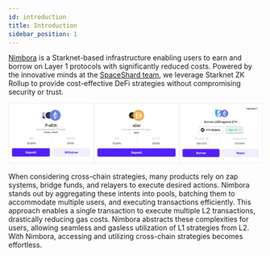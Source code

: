 ```yaml
---
id: introduction
title: Introduction
sidebar_position: 1
---
```


[Nimbora](https://www.nimbora.io/) is a Starknet-based infrastructure enabling users to earn and borrow on Layer 1 protocols with significantly reduced costs. Powered by the innovative minds at the [SpaceShard team](https://www.spaceshard.io/), we leverage Starknet ZK Rollup to provide cost-effective DeFi strategies without compromising security or trust.

![About](/img/about.png)



When considering cross-chain strategies, many products rely on zap systems, bridge funds, and relayers to execute desired actions. Nimbora stands out by aggregating these intents into pools, batching them to accommodate multiple users, and executing transactions efficiently. This approach enables a single transaction to execute multiple L2 transactions, drastically reducing gas costs. Nimbora abstracts these complexities for users, allowing seamless and gasless utilization of L1 strategies from L2. With Nimbora, accessing and utilizing cross-chain strategies becomes effortless.
<!-- 


## **Starknet: The Backbone of Efficient DeFi**

Starknet revolutionizes Ethereum transactions with zk-STARKs technology, ensuring faster, more affordable, and secure exchanges, reshaping the DeFi landscape through:

- **Low-cost Transactions:** Significantly reducing the financial barrier to entry.
- **Superior UX:** Offering streamlined, user-friendly interactions (Native Account Abstraction).
- **Developer-friendly Environment:** Encouraging innovation and growth.
- **Speed and Efficiency:** Optimizing processes across the blockchain.

You can read more about Starknet's capabilities [here](https://www.starknet.io/en) and explore insights through [Spaceshard's blog](https://www.spaceshard.io/blog/learning-starknet-community-edu-resources).

## **Wallet Compatibility: Simplified Access**

![Untitled](https://i.ibb.co/khknbwX/Nimbora-Wallet.png)

Nimbora supports the [Argent X](https://www.argent.xyz/argent-x/) and [Braavos](https://braavos.app/) wallets, combining simplicity with security to enhance your DeFi interactions. 

## Nimbora benefits

- **Maximizing Cost-Efficiency with Nimbora**
    
    Nimbora drastically lowers transaction costs via Starknet's L2 solution, offering gas fees up to seven times less than those on the Ethereum mainnet. Our approach makes DeFi more accessible and economical for everyone.
    
- **Innovative Transaction Batching**
    
    Our unique batching mechanism pools transactions, allowing DeFi interactions on the L1 network at a fraction of the usual cost. This process not only reduces expenses but also makes DeFi more inclusive.
    
- **N-Yield Tokens: A New Frontier**
    
    N-Yield tokens, like N-sDAI and N-wstETH, represent the yield from DeFi strategies within Nimbora. These tokens, adaptable across various protocols, offer flexibility and open a realm of possibilities for managing your DeFi investments.
    
- **$STRK incentives with Nimbora**
    
    For an in-depth exploration of STRK incentives, zero L1 gas fees, and more, check out our detailed post: [Nimbora x Liquity DeFi Spring](https://medium.com/@Nimbora/nimbora-x-liquity-defispring-high-apr-zero-l1-gas-borrowing-6b5b78dbab4e).
    

## **A Word of Caution: Stay Vigilant**

*🐧⚠️ Nimbora has yet to launch an official token. Please remain vigilant against potential scams and rely solely on our official channels for accurate information:*

- 🌐 [Website](https://www.nimbora.io/)
- 👨‍💻 [DApp](https://app.nimbora.io/)
- 🐦 [Twitter](https://twitter.com/Nimbora_)
- 👋 [Discord](http://discord.gg/nimbora)
- 💼 [LinkedIn](https://www.linkedin.com/company/nimbora/)
- ✉️ [Newsletter](https://bit.ly/nimboranewsletter)
- 📖 [Medium](https://medium.com/@Nimbora)

## **Need Help?**

For technical support or questions about Starknet integration, join our [Discord](https://discord.gg/nimbora) community.
[![Nimbora Discord](https://i.ibb.co/23npZRk/Nimbora-Discord.png)](https://discord.gg/nimbora) -->
